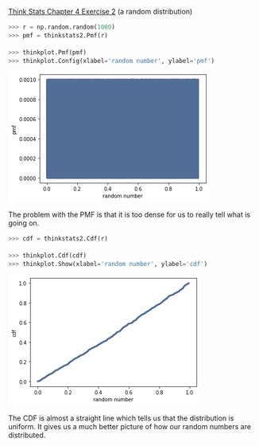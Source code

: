 [Think Stats Chapter 4 Exercise 2](http://greenteapress.com/thinkstats2/html/thinkstats2005.html#toc41) (a random distribution)

```python
>>> r = np.random.random(1000)
>>> pmf = thinkstats2.Pmf(r)

>>> thinkplot.Pmf(pmf)
>>> thinkplot.Config(xlabel='random number', ylabel='pmf')
```
 ![pmf](images/4_2_pmf.png)

 The problem with the PMF is that it is too dense for us to really tell what is going on.

 ```python
>>> cdf = thinkstats2.Cdf(r)

>>> thinkplot.Cdf(cdf)
>>> thinkplot.Show(xlabel='random number', ylabel='cdf')
 ```
 ![cdf](images/4_2_cdf.png)

 The CDF is almost a straight line which tells us that the distribution is uniform. It gives us a much better picture of how our random numbers are distributed.

